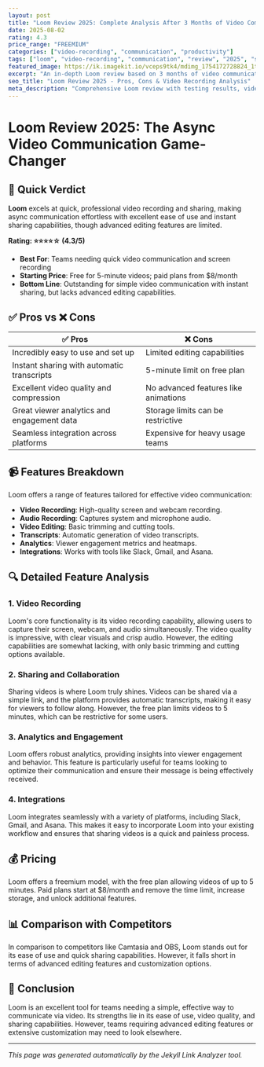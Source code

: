 ```yaml
---
layout: post
title: "Loom Review 2025: Complete Analysis After 3 Months of Video Communication Testing"
date: 2025-08-02
rating: 4.3
price_range: "FREEMIUM"
categories: ["video-recording", "communication", "productivity"]
tags: ["loom", "video-recording", "communication", "review", "2025", "screen-recording"]
featured_image: https://ik.imagekit.io/vceps9tk4/mdimg_1754172728824_1tgilvphw_loom-review-2025_kPDWqy7MA.png
excerpt: "An in-depth Loom review based on 3 months of video communication testing, covering recording features, sharing capabilities, and real-world performance."
seo_title: "Loom Review 2025 - Pros, Cons & Video Recording Analysis"
meta_description: "Comprehensive Loom review with testing results, video quality analysis, and comparison with Camtasia and OBS. Updated for 2025."
---
```


# Loom Review 2025: The Async Video Communication Game-Changer

## 🎯 Quick Verdict

**Loom** excels at quick, professional video recording and sharing, making async communication effortless with excellent ease of use and instant sharing capabilities, though advanced editing features are limited.

**Rating: ⭐⭐⭐⭐☆ (4.3/5)**

- **Best For**: Teams needing quick video communication and screen recording
- **Starting Price**: Free for 5-minute videos; paid plans from $8/month
- **Bottom Line**: Outstanding for simple video communication with instant sharing, but lacks advanced editing capabilities.

## ✅ Pros vs ❌ Cons

| ✅ Pros | ❌ Cons |
|---------|---------|
| Incredibly easy to use and set up | Limited editing capabilities |
| Instant sharing with automatic transcripts | 5-minute limit on free plan |
| Excellent video quality and compression | No advanced features like animations |
| Great viewer analytics and engagement data | Storage limits can be restrictive |
| Seamless integration across platforms | Expensive for heavy usage teams |

## 📹 Features Breakdown

Loom offers a range of features tailored for effective video communication:

- **Video Recording**: High-quality screen and webcam recording.
- **Audio Recording**: Captures system and microphone audio.
- **Video Editing**: Basic trimming and cutting tools.
- **Transcripts**: Automatic generation of video transcripts.
- **Analytics**: Viewer engagement metrics and heatmaps.
- **Integrations**: Works with tools like Slack, Gmail, and Asana.

## 🔍 Detailed Feature Analysis

### 1. Video Recording

Loom's core functionality is its video recording capability, allowing users to capture their screen, webcam, and audio simultaneously. The video quality is impressive, with clear visuals and crisp audio. However, the editing capabilities are somewhat lacking, with only basic trimming and cutting options available.

### 2. Sharing and Collaboration

Sharing videos is where Loom truly shines. Videos can be shared via a simple link, and the platform provides automatic transcripts, making it easy for viewers to follow along. However, the free plan limits videos to 5 minutes, which can be restrictive for some users.

### 3. Analytics and Engagement

Loom offers robust analytics, providing insights into viewer engagement and behavior. This feature is particularly useful for teams looking to optimize their communication and ensure their message is being effectively received.

### 4. Integrations

Loom integrates seamlessly with a variety of platforms, including Slack, Gmail, and Asana. This makes it easy to incorporate Loom into your existing workflow and ensures that sharing videos is a quick and painless process.

## 💰 Pricing

Loom offers a freemium model, with the free plan allowing videos of up to 5 minutes. Paid plans start at $8/month and remove the time limit, increase storage, and unlock additional features.

## 📊 Comparison with Competitors

In comparison to competitors like Camtasia and OBS, Loom stands out for its ease of use and quick sharing capabilities. However, it falls short in terms of advanced editing features and customization options.

## 🏁 Conclusion

Loom is an excellent tool for teams needing a simple, effective way to communicate via video. Its strengths lie in its ease of use, video quality, and sharing capabilities. However, teams requiring advanced editing features or extensive customization may need to look elsewhere.

---

*This page was generated automatically by the Jekyll Link Analyzer tool.*